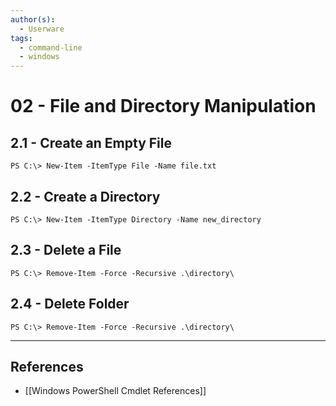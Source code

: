```yaml
---
author(s):
  - Userware
tags:
  - command-line
  - windows
---
```

# 02 - File and Directory Manipulation

## 2.1 - Create an Empty File

```
PS C:\> New-Item -ItemType File -Name file.txt
```

## 2.2 - Create a Directory

```
PS C:\> New-Item -ItemType Directory -Name new_directory
```

## 2.3 - Delete a File

```
PS C:\> Remove-Item -Force -Recursive .\directory\
```

## 2.4 - Delete Folder

```
PS C:\> Remove-Item -Force -Recursive .\directory\
```

---
## References

- [[Windows PowerShell Cmdlet References]]
